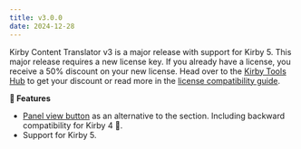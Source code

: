 ```yaml
---
title: v3.0.0
date: 2024-12-28
---
```


Kirby Content Translator v3 is a major release with support for Kirby 5. This major release requires a new license key. If you already have a license, you receive a 50% discount on your new license. Head over to the [Kirby Tools Hub](https://hub.kirby.tools) to get your discount or read more in the [license compatibility guide](https://kirby.tools/license-compatibility).

**🚀 Features**

- [Panel view button](/docs/content-translator/getting-started#view-button) as an alternative to the section. Including backward compatibility for Kirby 4 🎉.
- Support for Kirby 5.
